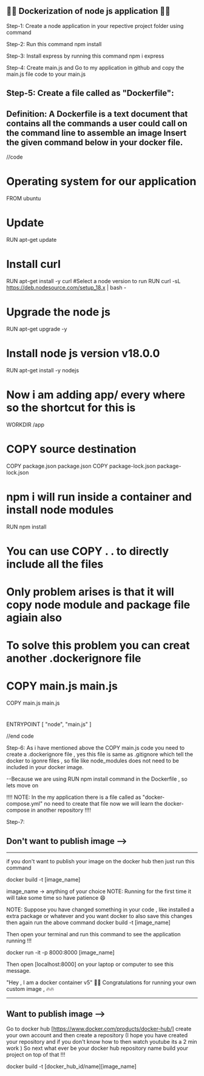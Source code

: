 ## 🚀🚀 Dockerization of node js application 🚀🚀

Step-1: Create a node application in your repective project folder using command 

Step-2: Run this command
npm install 

Step-3: Install express by running this command 
npm i express 


Step-4: Create main.js and Go to my application in github and copy the main.js file code to your main.js

Step-5: Create a file called as "Dockerfile":
-----------
Definition: A Dockerfile is a text document that contains all the commands a user could call on the command line to assemble an image
Insert the given command below in your docker file. 
-----------

//code
# Operating system for our application
FROM ubuntu

# Update 
RUN apt-get update
# Install curl
RUN apt-get install -y curl
#Select a  node version to run
RUN curl -sL https://deb.nodesource.com/setup_18.x | bash -
# Upgrade the node js 
RUN apt-get upgrade -y
# Install node js version v18.0.0
RUN apt-get install -y nodejs

# Now i am adding app/  every where so the shortcut for this is 
WORKDIR /app

# COPY source  destination 
COPY package.json package.json
COPY package-lock.json package-lock.json

# npm i will run inside a container and install node modules
RUN  npm install


# You can use COPY  . . to directly include all the files 
# Only problem arises is that it will copy node module and package file agiain also 
# To solve this problem you can creat another .dockerignore file
# COPY main.js main.js

COPY main.js main.js 


# 
ENTRYPOINT [ "node", "main.js" ]

//end code 



Step-6: As i have mentioned above the COPY main.js code you need to create a .dockerignore file , yes this file is same as .gitignore 
which tell the docker to igonre files , so file like node_modules does not need to be included in your docker image. 

--Because we are using RUN npm install command in the Dockerfile , so lets move on 

!!!! NOTE: In the my application there is a file called as "docker-compose.yml" no need to create that file now we will learn the docker-compose in another repository !!!!




Step-7:
## Don't want to publish image --> 
------------
if you don't want to publish your image on the docker hub then just run this command 

docker build -t [image_name] 

image_name -> anything of your choice 
NOTE: Running for the first time it will take some time so have patience 😄

NOTE: Suppose you have changed something in your code , like installed a extra package or whatever and you want docker to 
also save this changes then again run the above command docker build -t [image_name] 

Then open your terminal and run this command to see the application running !!! 

docker run -it -p 8000:8000 [image_name] 

Then open [localhost:8000] on your laptop or computer to see this message. 

"Hey , I am a docker container v5"
🎊🎊 Congratulations for running your own custom image , 🔥🔥

------------


## Want to publish image --> 

Go to docker hub [https://www.docker.com/products/docker-hub/] create your own account and then create a repository (I hope you have created your repository and if you don't know how to then watch youtube its a 2 min work ) 
So next what ever be your docker hub repository name build your project on top of that !!! 

docker build -t [docker_hub_id/name][image_name]

